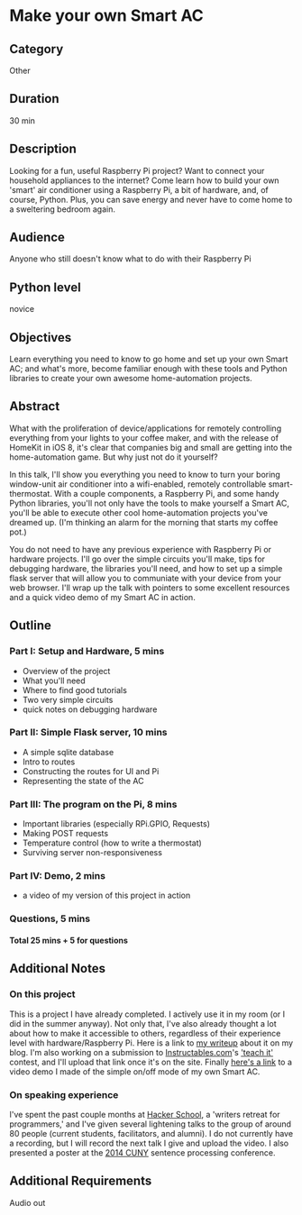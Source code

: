 # Make your own Smart AC

## Category
Other

## Duration
30 min

## Description
<!-- ( 318/400 chars) -->
Looking for a fun, useful Raspberry Pi project? Want to connect your household appliances to the internet? Come learn how to build your own 'smart' air conditioner using a Raspberry Pi, a bit of hardware, and, of course, Python. Plus, you can save energy and never have to come home to a sweltering bedroom again. 

## Audience
<!-- no idea what to put here -->
Anyone who still doesn't know what to do with their Raspberry Pi

## Python level
novice

## Objectives
Learn everything you need to know to go home and set up your own Smart AC; and what's more, become familiar enough with these tools and Python libraries to create your own awesome home-automation projects. 

## Abstract

What with the proliferation of device/applications for remotely controlling everything from your lights to your coffee maker, and with the release of HomeKit in iOS 8, it's clear that companies big and small are getting into the home-automation game. But why just not do it yourself?

In this talk, I'll show you everything you need to know to turn your boring window-unit air conditioner into a wifi-enabled, remotely controllable smart-thermostat. With a couple components, a Raspberry Pi, and some handy Python libraries, you'll not only have the tools to make yourself a Smart AC, you'll be able to execute other cool home-automation projects you've dreamed up. (I'm thinking an alarm for the morning that starts my coffee pot.)

You do not need to have any previous experience with Raspberry Pi or hardware projects. I'll go over the simple circuits you'll make, tips for debugging hardware, the libraries you'll need, and how to set up a simple flask server that will allow you to communiate with your device from your web browser. I'll wrap up the talk with pointers to some excellent resources and a quick video demo of my Smart AC in action.

## Outline

### Part I: Setup and Hardware, 5 mins
* Overview of the project 
* What you'll need
* Where to find good tutorials
* Two very simple circuits
* quick notes on debugging hardware

### Part II: Simple Flask server, 10 mins
* A simple sqlite database
* Intro to routes
* Constructing the routes for UI and Pi
* Representing the state of the AC

### Part III:  The program on the Pi, 8 mins
* Important libraries (especially RPi.GPIO, Requests)
* Making POST requests
* Temperature control (how to write a thermostat)
* Surviving server non-responsiveness

### Part IV: Demo, 2 mins
* a video of my version of this project in action

### Questions, 5 mins

#### Total 25 mins + 5 for questions

## Additional Notes
### On this project
This is a project I have already completed. I actively use it in my room (or I did in the summer anyway). Not only that, I've also already thought a lot about how to make it accessible to others, regardless of their experience level with hardware/Raspberry Pi. Here is a link to [my writeup](https://mlauter.github.io/how-to-make-your-own-smart-ac/) about it on my blog. I'm also working on a submission to [Instructables.com](http://www.instructables.com/)'s ['teach it'](http://www.instructables.com/contest/teachit/) contest, and I'll upload that link once it's on the site. Finally [here's a link](https://www.icloud.com/photostream/#A95oqs3qcUCpO) to a video demo I made of the simple on/off mode of my own Smart AC. 

### On speaking experience

I've spent the past couple months at [Hacker School](https://www.hackerschool.com/), a 'writers retreat for programmers,' and I've given several lightening talks to the group of around 80 people (current students, facilitators, and alumni). I do not currently have a recording, but I will record the next talk I give and upload the video. I also presented a poster at the [2014 CUNY](https://cuny14.osu.edu/program) sentence processing conference. 

## Additional Requirements
Audio out


